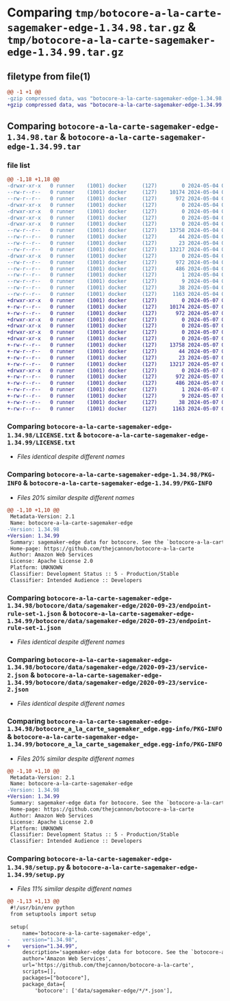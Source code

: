 # Comparing `tmp/botocore-a-la-carte-sagemaker-edge-1.34.98.tar.gz` & `tmp/botocore-a-la-carte-sagemaker-edge-1.34.99.tar.gz`

## filetype from file(1)

```diff
@@ -1 +1 @@
-gzip compressed data, was "botocore-a-la-carte-sagemaker-edge-1.34.98.tar", last modified: Sat May  4 01:01:40 2024, max compression
+gzip compressed data, was "botocore-a-la-carte-sagemaker-edge-1.34.99.tar", last modified: Tue May  7 01:02:42 2024, max compression
```

## Comparing `botocore-a-la-carte-sagemaker-edge-1.34.98.tar` & `botocore-a-la-carte-sagemaker-edge-1.34.99.tar`

### file list

```diff
@@ -1,18 +1,18 @@
-drwxr-xr-x   0 runner    (1001) docker     (127)        0 2024-05-04 01:01:40.486260 botocore-a-la-carte-sagemaker-edge-1.34.98/
--rw-r--r--   0 runner    (1001) docker     (127)    10174 2024-05-04 01:01:40.000000 botocore-a-la-carte-sagemaker-edge-1.34.98/LICENSE.txt
--rw-r--r--   0 runner    (1001) docker     (127)      972 2024-05-04 01:01:40.486260 botocore-a-la-carte-sagemaker-edge-1.34.98/PKG-INFO
-drwxr-xr-x   0 runner    (1001) docker     (127)        0 2024-05-04 01:01:40.482260 botocore-a-la-carte-sagemaker-edge-1.34.98/botocore/
-drwxr-xr-x   0 runner    (1001) docker     (127)        0 2024-05-04 01:01:40.482260 botocore-a-la-carte-sagemaker-edge-1.34.98/botocore/data/
-drwxr-xr-x   0 runner    (1001) docker     (127)        0 2024-05-04 01:01:40.482260 botocore-a-la-carte-sagemaker-edge-1.34.98/botocore/data/sagemaker-edge/
-drwxr-xr-x   0 runner    (1001) docker     (127)        0 2024-05-04 01:01:40.486260 botocore-a-la-carte-sagemaker-edge-1.34.98/botocore/data/sagemaker-edge/2020-09-23/
--rw-r--r--   0 runner    (1001) docker     (127)    13758 2024-05-04 01:01:11.000000 botocore-a-la-carte-sagemaker-edge-1.34.98/botocore/data/sagemaker-edge/2020-09-23/endpoint-rule-set-1.json
--rw-r--r--   0 runner    (1001) docker     (127)       44 2024-05-04 01:01:11.000000 botocore-a-la-carte-sagemaker-edge-1.34.98/botocore/data/sagemaker-edge/2020-09-23/examples-1.json
--rw-r--r--   0 runner    (1001) docker     (127)       23 2024-05-04 01:01:11.000000 botocore-a-la-carte-sagemaker-edge-1.34.98/botocore/data/sagemaker-edge/2020-09-23/paginators-1.json
--rw-r--r--   0 runner    (1001) docker     (127)    13217 2024-05-04 01:01:11.000000 botocore-a-la-carte-sagemaker-edge-1.34.98/botocore/data/sagemaker-edge/2020-09-23/service-2.json
-drwxr-xr-x   0 runner    (1001) docker     (127)        0 2024-05-04 01:01:40.486260 botocore-a-la-carte-sagemaker-edge-1.34.98/botocore_a_la_carte_sagemaker_edge.egg-info/
--rw-r--r--   0 runner    (1001) docker     (127)      972 2024-05-04 01:01:40.000000 botocore-a-la-carte-sagemaker-edge-1.34.98/botocore_a_la_carte_sagemaker_edge.egg-info/PKG-INFO
--rw-r--r--   0 runner    (1001) docker     (127)      486 2024-05-04 01:01:40.000000 botocore-a-la-carte-sagemaker-edge-1.34.98/botocore_a_la_carte_sagemaker_edge.egg-info/SOURCES.txt
--rw-r--r--   0 runner    (1001) docker     (127)        1 2024-05-04 01:01:40.000000 botocore-a-la-carte-sagemaker-edge-1.34.98/botocore_a_la_carte_sagemaker_edge.egg-info/dependency_links.txt
--rw-r--r--   0 runner    (1001) docker     (127)        9 2024-05-04 01:01:40.000000 botocore-a-la-carte-sagemaker-edge-1.34.98/botocore_a_la_carte_sagemaker_edge.egg-info/top_level.txt
--rw-r--r--   0 runner    (1001) docker     (127)       38 2024-05-04 01:01:40.486260 botocore-a-la-carte-sagemaker-edge-1.34.98/setup.cfg
--rw-r--r--   0 runner    (1001) docker     (127)     1163 2024-05-04 01:01:40.000000 botocore-a-la-carte-sagemaker-edge-1.34.98/setup.py
+drwxr-xr-x   0 runner    (1001) docker     (127)        0 2024-05-07 01:02:42.728095 botocore-a-la-carte-sagemaker-edge-1.34.99/
+-rw-r--r--   0 runner    (1001) docker     (127)    10174 2024-05-07 01:02:42.000000 botocore-a-la-carte-sagemaker-edge-1.34.99/LICENSE.txt
+-rw-r--r--   0 runner    (1001) docker     (127)      972 2024-05-07 01:02:42.728095 botocore-a-la-carte-sagemaker-edge-1.34.99/PKG-INFO
+drwxr-xr-x   0 runner    (1001) docker     (127)        0 2024-05-07 01:02:42.724095 botocore-a-la-carte-sagemaker-edge-1.34.99/botocore/
+drwxr-xr-x   0 runner    (1001) docker     (127)        0 2024-05-07 01:02:42.724095 botocore-a-la-carte-sagemaker-edge-1.34.99/botocore/data/
+drwxr-xr-x   0 runner    (1001) docker     (127)        0 2024-05-07 01:02:42.724095 botocore-a-la-carte-sagemaker-edge-1.34.99/botocore/data/sagemaker-edge/
+drwxr-xr-x   0 runner    (1001) docker     (127)        0 2024-05-07 01:02:42.728095 botocore-a-la-carte-sagemaker-edge-1.34.99/botocore/data/sagemaker-edge/2020-09-23/
+-rw-r--r--   0 runner    (1001) docker     (127)    13758 2024-05-07 01:02:11.000000 botocore-a-la-carte-sagemaker-edge-1.34.99/botocore/data/sagemaker-edge/2020-09-23/endpoint-rule-set-1.json
+-rw-r--r--   0 runner    (1001) docker     (127)       44 2024-05-07 01:02:11.000000 botocore-a-la-carte-sagemaker-edge-1.34.99/botocore/data/sagemaker-edge/2020-09-23/examples-1.json
+-rw-r--r--   0 runner    (1001) docker     (127)       23 2024-05-07 01:02:11.000000 botocore-a-la-carte-sagemaker-edge-1.34.99/botocore/data/sagemaker-edge/2020-09-23/paginators-1.json
+-rw-r--r--   0 runner    (1001) docker     (127)    13217 2024-05-07 01:02:11.000000 botocore-a-la-carte-sagemaker-edge-1.34.99/botocore/data/sagemaker-edge/2020-09-23/service-2.json
+drwxr-xr-x   0 runner    (1001) docker     (127)        0 2024-05-07 01:02:42.728095 botocore-a-la-carte-sagemaker-edge-1.34.99/botocore_a_la_carte_sagemaker_edge.egg-info/
+-rw-r--r--   0 runner    (1001) docker     (127)      972 2024-05-07 01:02:42.000000 botocore-a-la-carte-sagemaker-edge-1.34.99/botocore_a_la_carte_sagemaker_edge.egg-info/PKG-INFO
+-rw-r--r--   0 runner    (1001) docker     (127)      486 2024-05-07 01:02:42.000000 botocore-a-la-carte-sagemaker-edge-1.34.99/botocore_a_la_carte_sagemaker_edge.egg-info/SOURCES.txt
+-rw-r--r--   0 runner    (1001) docker     (127)        1 2024-05-07 01:02:42.000000 botocore-a-la-carte-sagemaker-edge-1.34.99/botocore_a_la_carte_sagemaker_edge.egg-info/dependency_links.txt
+-rw-r--r--   0 runner    (1001) docker     (127)        9 2024-05-07 01:02:42.000000 botocore-a-la-carte-sagemaker-edge-1.34.99/botocore_a_la_carte_sagemaker_edge.egg-info/top_level.txt
+-rw-r--r--   0 runner    (1001) docker     (127)       38 2024-05-07 01:02:42.728095 botocore-a-la-carte-sagemaker-edge-1.34.99/setup.cfg
+-rw-r--r--   0 runner    (1001) docker     (127)     1163 2024-05-07 01:02:42.000000 botocore-a-la-carte-sagemaker-edge-1.34.99/setup.py
```

### Comparing `botocore-a-la-carte-sagemaker-edge-1.34.98/LICENSE.txt` & `botocore-a-la-carte-sagemaker-edge-1.34.99/LICENSE.txt`

 * *Files identical despite different names*

### Comparing `botocore-a-la-carte-sagemaker-edge-1.34.98/PKG-INFO` & `botocore-a-la-carte-sagemaker-edge-1.34.99/PKG-INFO`

 * *Files 20% similar despite different names*

```diff
@@ -1,10 +1,10 @@
 Metadata-Version: 2.1
 Name: botocore-a-la-carte-sagemaker-edge
-Version: 1.34.98
+Version: 1.34.99
 Summary: sagemaker-edge data for botocore. See the `botocore-a-la-carte` package for more info.
 Home-page: https://github.com/thejcannon/botocore-a-la-carte
 Author: Amazon Web Services
 License: Apache License 2.0
 Platform: UNKNOWN
 Classifier: Development Status :: 5 - Production/Stable
 Classifier: Intended Audience :: Developers
```

### Comparing `botocore-a-la-carte-sagemaker-edge-1.34.98/botocore/data/sagemaker-edge/2020-09-23/endpoint-rule-set-1.json` & `botocore-a-la-carte-sagemaker-edge-1.34.99/botocore/data/sagemaker-edge/2020-09-23/endpoint-rule-set-1.json`

 * *Files identical despite different names*

### Comparing `botocore-a-la-carte-sagemaker-edge-1.34.98/botocore/data/sagemaker-edge/2020-09-23/service-2.json` & `botocore-a-la-carte-sagemaker-edge-1.34.99/botocore/data/sagemaker-edge/2020-09-23/service-2.json`

 * *Files identical despite different names*

### Comparing `botocore-a-la-carte-sagemaker-edge-1.34.98/botocore_a_la_carte_sagemaker_edge.egg-info/PKG-INFO` & `botocore-a-la-carte-sagemaker-edge-1.34.99/botocore_a_la_carte_sagemaker_edge.egg-info/PKG-INFO`

 * *Files 20% similar despite different names*

```diff
@@ -1,10 +1,10 @@
 Metadata-Version: 2.1
 Name: botocore-a-la-carte-sagemaker-edge
-Version: 1.34.98
+Version: 1.34.99
 Summary: sagemaker-edge data for botocore. See the `botocore-a-la-carte` package for more info.
 Home-page: https://github.com/thejcannon/botocore-a-la-carte
 Author: Amazon Web Services
 License: Apache License 2.0
 Platform: UNKNOWN
 Classifier: Development Status :: 5 - Production/Stable
 Classifier: Intended Audience :: Developers
```

### Comparing `botocore-a-la-carte-sagemaker-edge-1.34.98/setup.py` & `botocore-a-la-carte-sagemaker-edge-1.34.99/setup.py`

 * *Files 11% similar despite different names*

```diff
@@ -1,13 +1,13 @@
 #!/usr/bin/env python
 from setuptools import setup
 
 setup(
     name='botocore-a-la-carte-sagemaker-edge',
-    version="1.34.98",
+    version="1.34.99",
     description='sagemaker-edge data for botocore. See the `botocore-a-la-carte` package for more info.',
     author='Amazon Web Services',
     url='https://github.com/thejcannon/botocore-a-la-carte',
     scripts=[],
     packages=["botocore"],
     package_data={
         'botocore': ['data/sagemaker-edge/*/*.json'],
```

